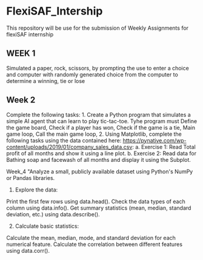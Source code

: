 # FlexiSAF_Intership
This repository will be use for the submission of Weekly Assignments for flexiSAF internship 

## WEEK 1

Simulated a paper, rock, scissors, by prompting the use to enter a choice and computer with randomly generated choice from the computer to determine a winning, tie or lose

## Week 2
Complete the following tasks:                                                     1. Create a Python program that simulates a simple AI agent that can learn to play tic-tac-toe. Tyhe program must Define the game board, Check if a player has won, Check if the game is a tie, Main game loop, Call the main game loop,                                                                                                                                                                                                              2. Using Matplotlib, complete the following tasks using the data contained here: https://pynative.com/wp-content/uploads/2019/01/company_sales_data.csv:                                                        a. Exercise 1: Read Total profit of all months and show it using a line plot.                                                                         b. Exercise 2: Read data for Bathing soap and facewash of all months and display it using the Subplot.


Week_4
"Analyze a small, publicly available dataset using Python's NumPy or Pandas libraries.                                                                                                
1. Explore the data:

Print the first few rows using data.head().
Check the data types of each column using data.info().
Get summary statistics (mean, median, standard deviation, etc.) using data.describe().

2. Calculate basic statistics:

Calculate the mean, median, mode, and standard deviation for each numerical feature.
Calculate the correlation between different features using data.corr().
